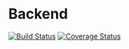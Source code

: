 # Backend
[![Build Status](https://travis-ci.org/tenniskonig/backend.svg?branch=master)](https://travis-ci.org/tenniskonig/backend)
[![Coverage Status](https://coveralls.io/repos/github/tenniskonig/backend/badge.svg?branch=master)](https://coveralls.io/github/tenniskonig/backend?branch=master)
